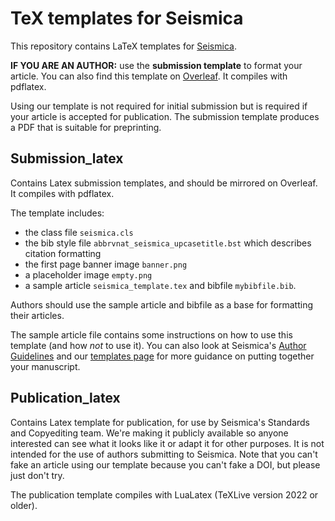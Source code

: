 # TeX templates for Seismica

This repository contains LaTeX templates for [Seismica](https://seismica.library.mcgill.ca).

**IF YOU ARE AN AUTHOR:** use the **submission template** to format your article. You can also find this template on [Overleaf](https://www.overleaf.com/latex/templates/seismica/bvnbjbkycdjb). It compiles with pdflatex.

Using our template is not required for initial submission but is required if your article is accepted for publication. The submission template produces a PDF that is suitable for preprinting.


## Submission\_latex
Contains Latex submission templates, and should be mirrored on Overleaf. It compiles with pdflatex.

The template includes:
- the class file `seismica.cls`
- the bib style file `abbrvnat_seismica_upcasetitle.bst` which describes citation formatting
- the first page banner image `banner.png`
- a placeholder image `empty.png`
- a sample article `seismica_template.tex` and bibfile `mybibfile.bib`. 

Authors should use the sample article and bibfile as a base for formatting their articles. 

The sample article file contains some instructions on how to use this template (and how *not* to use it). You can also look at Seismica's [Author Guidelines](https://seismica.library.mcgill.ca/author-guidelines) and our [templates page](https://seismica.library.mcgill.ca/templates/) for more guidance on putting together your manuscript.


## Publication\_latex
Contains Latex template for publication, for use by Seismica's Standards and Copyediting team. We're making it publicly available so anyone interested can see what it looks like it or adapt it for other purposes. It is not intended for the use of authors submitting to Seismica. Note that you can't fake an article using our template because you can't fake a DOI, but please just don't try.

The publication template compiles with LuaLatex (TeXLive version 2022 or older).

